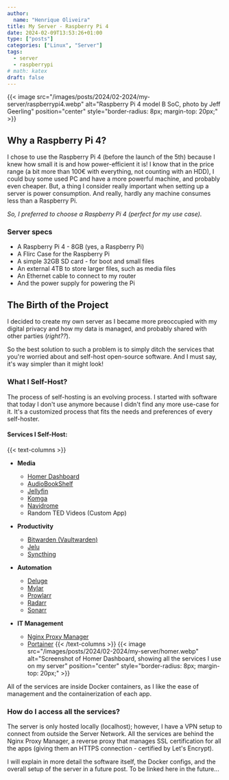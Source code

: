 ```yaml
---
author: 
  name: "Henrique Oliveira"
title: My Server - Raspberry Pi 4
date: 2024-02-09T13:53:26+01:00
type: ["posts"]
categories: ["Linux", "Server"]
tags:
  - server
  - raspberrypi
# math: katex
draft: false
---
```

{{< image src="/images/posts/2024/02-2024/my-server/raspberrypi4.webp" alt="Raspberry Pi 4 model B SoC, photo by Jeff Geerling" position="center" style="border-radius: 8px; margin-top: 20px;" >}}

## Why a Raspberry Pi 4?
I chose to use the Raspberry Pi 4 (before the launch of the 5th) because I knew how small it is and how power-efficient it is!
I know that in the price range (a bit more than 100€ with everything, not counting with an HDD), I could buy some used PC and have a more powerful machine, and probably even cheaper. But, a thing I consider really important when setting up a server is power consumption. And really, hardly any machine consumes less than a Raspberry Pi.

_So, I preferred to choose a Raspberry Pi 4 (perfect for my use case)._

### Server specs
- A Raspberry Pi 4 - 8GB (yes, a Raspberry Pi)
- A Flirc Case for the Raspberry Pi
- A simple 32GB SD card - for boot and small files
- An external 4TB to store larger files, such as media files
- An Ethernet cable to connect to my router
- And the power supply for powering the Pi

## The Birth of the Project
I decided to create my own server as I became more preoccupied with my digital privacy and how my data is managed, and probably shared with other parties (_right??_).

So the best solution to such a problem is to simply ditch the services that you're worried about and self-host open-source software. And I must say, it's way simpler than it might look!

### What I Self-Host?
The process of self-hosting is an evolving process. I started with software that today I don't use anymore because I didn't find any more use-case for it. It's a customized process that fits the needs and preferences of every self-hoster.

#### Services I Self-Host:
{{< text-columns >}}
- **Media**
  - [Homer Dashboard](https://github.com/bastienwirtz/homer)
  - [AudioBookShelf](https://github.com/advplyr/audiobookshelf)
  - [Jellyfin](https://github.com/jellyfin/jellyfin)
  - [Komga](https://github.com/gotson/komga)
  - [Navidrome](https://github.com/navidrome/navidrome)
  - Random TED Videos (Custom App)

- **Productivity**
  - [Bitwarden (Vaultwarden)](https://github.com/dani-garcia/vaultwarden)
  - [Jelu](https://github.com/bayang/jelu)
  - [Syncthing](https://github.com/syncthing/syncthing)

- **Automation**
  - [Deluge](https://github.com/deluge-torrent/deluge)
  - [Mylar](https://github.com/mylar3/mylar3)
  - [Prowlarr](https://github.com/Prowlarr/Prowlarr)
  - [Radarr](https://github.com/Radarr/Radarr)
  - [Sonarr](https://github.com/Sonarr/Sonarr)

- **IT Management**
  - [Nginx Proxy Manager](https://github.com/NginxProxyManager/nginx-proxy-manager)
  - [Portainer](https://github.com/portainer/portainer)
{{< /text-columns >}}
{{< image src="/images/posts/2024/02-2024/my-server/homer.webp" alt="Screenshot of Homer Dashboard, showing all the services I use on my server" position="center" style="border-radius: 8px; margin-top: 20px;" >}}

All of the services are inside Docker containers, as I like the ease of management and the containerization of each app.

### How do I access all the services?
The server is only hosted locally (localhost); however, I have a VPN setup to connect from outside the Server Network. All the services are behind the Nginx Proxy Manager, a reverse proxy that manages SSL certification for all the apps (giving them an HTTPS connection - certified by Let's Encrypt).

I will explain in more detail the software itself, the Docker configs, and the overall setup of the server in a future post. To be linked here in the future...
